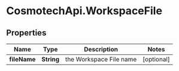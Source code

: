 # CosmotechApi.WorkspaceFile

## Properties

Name | Type | Description | Notes
------------ | ------------- | ------------- | -------------
**fileName** | **String** | the Workspace File name | [optional] 



